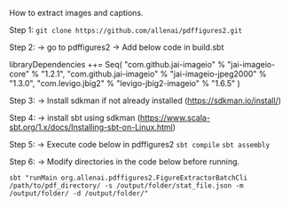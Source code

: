 How to extract images and captions. 

Step 1:
`git clone https://github.com/allenai/pdffigures2.git`

Step 2:
-> go to pdffigures2 
-> Add below code in build.sbt

libraryDependencies ++= Seq(
  "com.github.jai-imageio" % "jai-imageio-core" % "1.2.1",
  "com.github.jai-imageio" % "jai-imageio-jpeg2000" % "1.3.0",
  "com.levigo.jbig2" % "levigo-jbig2-imageio" % "1.6.5"
)

Step 3:
-> Install sdkman if not already installed (https://sdkman.io/install/)

Step 4:
-> install sbt using sdkman (https://www.scala-sbt.org/1.x/docs/Installing-sbt-on-Linux.html)

Step 5:
-> Execute code below in pdffigures2
`sbt compile`
`sbt assembly`

Step 6:
-> Modify directories in the code below before running.

`sbt "runMain org.allenai.pdffigures2.FigureExtractorBatchCli /path/to/pdf_directory/ -s /output/folder/stat_file.json -m /output/folder/ -d /output/folder/"`
